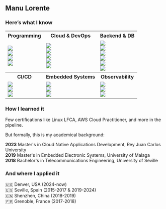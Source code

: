## Manu Lorente
### Here’s what I know
<div align="left">
  <table>
    <tr>
      <th>Programming</th>
      <th>Cloud & DevOps</th>
      <th>Backend & DB</th>
    </tr>
    <tr>
      <td>
        <img src="https://img.shields.io/badge/Python-★★★-3776AB?style=plastic&logo=python&logoColor=white" />
        <br />
        <img src="https://img.shields.io/badge/Bash-★★★-4EAA25?style=plastic&logo=gnu-bash&logoColor=white" />
        <br />
        <img src="https://img.shields.io/badge/Go-★★☆-00ADD8?style=plastic&logo=go&logoColor=white" />
        <br />
        <img src="https://img.shields.io/badge/Java-★★☆-ED8B00?style=plastic&logo=openjdk&logoColor=white" />
      </td>
      <td>
        <img src="https://img.shields.io/badge/AWS-★★☆-FF9900?style=plastic&logo=amazon-aws&logoColor=white" />
        <br />
        <img src="https://img.shields.io/badge/Azure-★★☆-0078D4?style=plastic&logo=microsoft-azure&logoColor=white" />
        <br />
        <img src="https://img.shields.io/badge/Kubernetes-★★☆-326CE5?style=plastic&logo=kubernetes&logoColor=white" />
        <br />
        <img src="https://img.shields.io/badge/Docker-★★☆-2496ED?style=plastic&logo=docker&logoColor=white" />
        <br />
        <img src="https://img.shields.io/badge/Terraform-★★☆-7B42BC?style=plastic&logo=terraform&logoColor=white" />
      </td>
      <td>
        <img src="https://img.shields.io/badge/FastAPI-★★★-009688?style=plastic&logo=fastapi&logoColor=white" />
        <br />
        <img src="https://img.shields.io/badge/Spring_Boot-★★☆-6DB33F?style=plastic&logo=spring-boot&logoColor=white" />
        <br />
        <img src="https://img.shields.io/badge/Gin-★★☆-00ADD8?style=plastic&logo=go&logoColor=white" />
        <br />
        <img src="https://img.shields.io/badge/PostgreSQL-★★☆-336791?style=plastic&logo=postgresql&logoColor=white" />
        <br />
        <img src="https://img.shields.io/badge/MongoDB-★★☆-47A248?style=plastic&logo=mongodb&logoColor=white" />
        <br />
        <img src="https://img.shields.io/badge/Redis-★★☆-DC382D?style=plastic&logo=redis&logoColor=white" />
      </td>
    </tr>
    <tr>
      <th>CI/CD</th>
      <th>Embedded Systems</th>
      <th>Observability</th>
    </tr>
    <tr>
      <td>
        <img src="https://img.shields.io/badge/GitHub_Actions-★★☆-2088FF?style=plastic&logo=github-actions&logoColor=white" />
        <br />
        <img src="https://img.shields.io/badge/Helm-★★☆-0F1689?style=plastic&logo=helm&logoColor=white" />
        <br />
        <img src="https://img.shields.io/badge/Argo-★★☆-892CA0?style=plastic&logo=argo&logoColor=white" />
      </td>
      <td>
        <img src="https://img.shields.io/badge/C++-★★☆-00599C?style=plastic&logo=c%2B%2B&logoColor=white" />
        <br />
        <img src="https://img.shields.io/badge/VHDL-★★☆-543978?style=plastic" />
        <br />
        <img src="https://img.shields.io/badge/FreeRTOS-★★☆-8CC445?style=plastic" />
        <br />
      </td>
      <td>
        <img src="https://img.shields.io/badge/Prometheus-★☆☆-E6522C?style=plastic&logo=prometheus&logoColor=white" />
        <br />
        <img src="https://img.shields.io/badge/Grafana-★☆☆-F46800?style=plastic&logo=grafana&logoColor=white" />
        <br />
        <img src="https://img.shields.io/badge/CloudWatch-★☆☆-FF9900?style=plastic&logo=amazon-aws&logoColor=white" />
        <br />
      </td>
    </tr>
  </table>
</div>

### How I learned it

Few certifications like Linux LFCA, AWS Cloud Practitioner, and more in the pipeline.  

But formally, this is my academical background:  

**2023**   Master's in Cloud Native Applications Development, Rey Juan Carlos University    
**2019**   Master's in Embedded Electronic Systems, University of Malaga  
**2018**   Bachelor's in Telecommunications Engineering, University of Seville  

### And where I applied it
🇺🇸 Denver, USA (2024-now)  
🇪🇸 Seville, Spain (2015-2017 & 2019-2024)  
🇨🇳 Shenzhen, China (2018-2019)  
🇫🇷 Grenoble, France (2017-2018)
